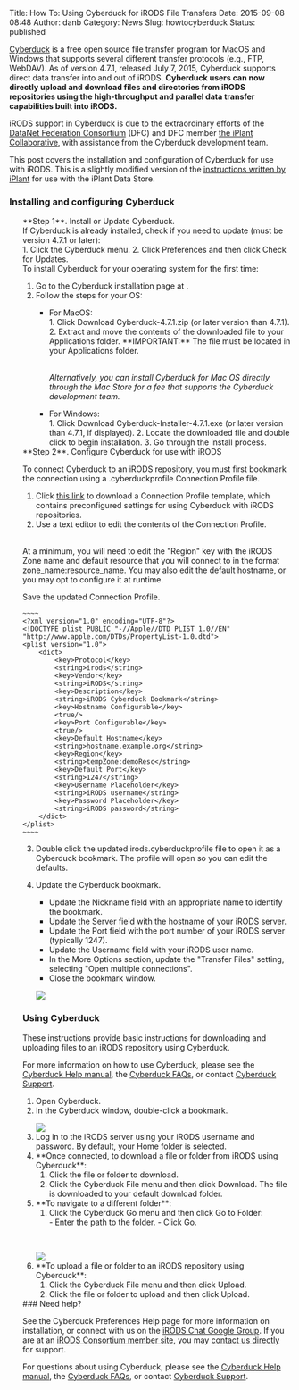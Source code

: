 Title: How To: Using Cyberduck for iRODS File Transfers
Date: 2015-09-08 08:48
Author: danb
Category: News
Slug: howtocyberduck
Status: published

[Cyberduck](https://cyberduck.io/) is a free open source file transfer
program for MacOS and Windows that supports several different transfer
protocols (e.g., FTP, WebDAV). As of version 4.7.1, released July 7,
2015, Cyberduck supports direct data transfer into and out of iRODS.
**Cyberduck users can now directly upload and download files and
directories from iRODS repositories using the high-throughput and
parallel data transfer capabilities built into iRODS.**  
<!--more-->

iRODS support in Cyberduck is due to the extraordinary efforts of the
[DataNet Federation Consortium](http://datafed.org/) (DFC) and DFC
member [the iPlant Collaborative](http://www.iplantcollaborative.org/),
with assistance from the Cyberduck development team.

This post covers the installation and configuration of Cyberduck for use
with iRODS. This is a slightly modified version of the [instructions
written by
iPlant](https://pods.iplantcollaborative.org/wiki/display/DS/Using+Cyberduck+for+Uploading+and+Downloading+to+the+Data+Store)
for use with the iPlant Data Store.

### Installing and configuring Cyberduck

<ul style="list-style: none;">
<li>
**Step 1**. Install or Update Cyberduck.

</li>
  

<li>
If Cyberduck is already installed, check if you need to update (must be
version 4.7.1 or later):

</li>
1.  Click the Cyberduck menu.
2.  Click Preferences and then click Check for Updates.

<li>
To install Cyberduck for your operating system for the first time:

</li>
<ol>
<li>
Go to the Cyberduck installation page at <https://cyberduck.io/>.

</li>
<li>
Follow the steps for your OS:

</li>
<ul>
  

</p>
<li>
For MacOS:

</li>
1.  Click Download Cyberduck-4.7.1.zip (or later version than 4.7.1).
2.  Extract and move the contents of the downloaded file to your
    Applications folder. **IMPORTANT:** The file must be located in your
    Applications folder.
    <p>
      
      
   *Alternatively, you can install Cyberduck for Mac OS directly
    through the Mac Store for a fee that supports the Cyberduck
    development team.*

<li>
For Windows:

</li>
1.  Click Download Cyberduck-Installer-4.7.1.exe (or later version than
    4.7.1, if displayed).
2.  Locate the downloaded file and double click to begin installation.
3.  Go through the install process.

</ul>
</ol>
**Step 2**. Configure Cyberduck for use with iRODS

To connect Cyberduck to an iRODS repository, you must first bookmark the
connection using a .cyberduckprofile Connection Profile file.

1.  Click [this
    link](http://people.renci.org/~danb/FOR_DEMOS/cyberduck/irods.cyberduckprofile)
    to download a Connection Profile template, which contains
    preconfigured settings for using Cyberduck with iRODS repositories.
2.  Use a text editor to edit the contents of the Connection Profile.

      
      
   At a minimum, you will need to edit the "Region" key with the iRODS
    Zone name and default resource that you will connect to in the
    format <span
    class="lang:default decode:true crayon-inline">zone\_name:resource\_name</span>.
    You may also edit the default hostname, or you may opt to configure
    it at runtime.

      
   Save the updated Connection Profile.

    ~~~~
    <?xml version="1.0" encoding="UTF-8"?>
    <!DOCTYPE plist PUBLIC "-//Apple//DTD PLIST 1.0//EN" "http://www.apple.com/DTDs/PropertyList-1.0.dtd">
    <plist version="1.0">
        <dict>
            <key>Protocol</key>
            <string>irods</string>
            <key>Vendor</key>
            <string>iRODS</string>
            <key>Description</key>
            <string>iRODS Cyberduck Bookmark</string>
            <key>Hostname Configurable</key>
            <true/>
            <key>Port Configurable</key>
            <true/>
            <key>Default Hostname</key>
            <string>hostname.example.org</string>
            <key>Region</key>
            <string>tempZone:demoResc</string>
            <key>Default Port</key>
            <string>1247</string>
            <key>Username Placeholder</key>
            <string>iRODS username</string>
            <key>Password Placeholder</key>
            <string>iRODS password</string>
        </dict>
    </plist>
    ~~~~

3.  Double click the updated irods.cyberduckprofile file to open it as a
    Cyberduck bookmark. The profile will open so you can edit the
    defaults.
4.  Update the Cyberduck bookmark.
    -   Update the Nickname field with an appropriate name to identify
        the bookmark.
    -   Update the Server field with the hostname of your iRODS server.
    -   Update the Port field with the port number of your iRODS server
        (typically 1247).
    -   Update the Username field with your iRODS user name.
    -   In the More Options section, update the "Transfer Files"
        setting, selecting "Open multiple connections".
    -   Close the bookmark window.

    <p>
    <div class="full_image"><img src="./theme/uploads/2015/09/cyberduckprofile.png" /></div>

### Using Cyberduck

These instructions provide basic instructions for downloading and
uploading files to an iRODS repository using Cyberduck.

For more information on how to use Cyberduck, please see the [Cyberduck
Help manual](https://trac.cyberduck.io/wiki/help/en), the [Cyberduck
FAQs](https://trac.cyberduck.io/wiki/help/en/faq), or contact [Cyberduck
Support](https://trac.cyberduck.io/newticket).

<ol>
<li>
Open Cyberduck.

</li>
<li>
In the Cyberduck window, double-click a bookmark.  
   

<p>
<div class="full_image"><img src="./theme/uploads/2015/09/cyberduckmenu.png" /></div>

</li>
<li>
Log in to the iRODS server using your iRODS username and password. By
default, your Home folder is selected.

</li>
<li>
**Once connected, to download a file or folder from iRODS using
Cyberduck**:

1.  Click the file or folder to download.
2.  Click the Cyberduck File menu and then click Download. The file is
    downloaded to your default download folder.

<li>
**To navigate to a different folder**:

<ol>
<li>
Click the Cyberduck Go menu and then click Go to Folder:

</li>
-   Enter the path to the folder.
-   Click Go.

</ol>
</li>
<p>
  
   
  

<div class="full_image"><img src="./theme/uploads/2015/09/cyberduckfolder.png" /></div>  
  

<li>
**To upload a file or folder to an iRODS repository using Cyberduck**:

1.  Click the Cyberduck File menu and then click Upload.
2.  Click the file or folder to upload and then click Upload.

</ol>
### Need help?

See the Cyberduck Preferences Help page for more information on
installation, or connect with us on the [iRODS Chat Google
Group](https://groups.google.com/forum/#!forum/irod-chat). If you are at
an [iRODS Consortium member site](http://irods.org/consortium/members/),
you may [contact us directly](http://irods.org/contact/) for support.

For questions about using Cyberduck, please see the [Cyberduck Help
manual](https://trac.cyberduck.io/wiki/help/en), the [Cyberduck
FAQs](https://trac.cyberduck.io/wiki/help/en/faq), or contact [Cyberduck
Support](https://trac.cyberduck.io/newticket).
